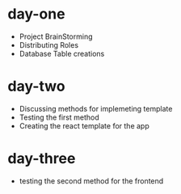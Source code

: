 # day-one

- Project BrainStorming
- Distributing Roles
- Database Table creations

# day-two
- Discussing methods for implemeting template
- Testing the first method
- Creating the react template for the app

# day-three
- testing the second method for the frontend


